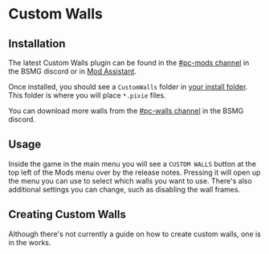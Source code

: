 # Custom Walls
## Installation

The latest Custom Walls plugin can be found in the [#pc-mods channel](https://discord.gg/beatsabermods) in the BSMG discord or in [Mod Assistant](https://github.com/Assistant/ModAssistant).

Once installed, you should see a `CustomWalls` folder in [your install folder](/faq/install-folder.md). This folder is where you will place `*.pixie` files.

You can download more walls from the [#pc-walls channel](https://discord.gg/beatsabermods) in the BSMG discord.

## Usage
Inside the game in the main menu you will see a `CUSTOM WALLS` button at the top left of the Mods menu over by the release notes. Pressing it will open up the menu you can use to select which walls you want to use. There's also additional settings you can change, such as disabling the wall frames.

## Creating Custom Walls

Although there's not currently a guide on how to create custom walls, one is in the works.